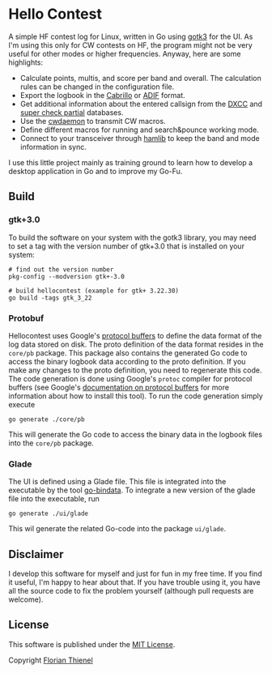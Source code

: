 # Hello Contest
A simple HF contest log for Linux, written in Go using [gotk3](https://github.com/gotk3) for the UI. As I'm using this only for CW contests on HF, the program might not be very useful for other modes or higher frequencies. Anyway, here are some highlights:

* Calculate points, multis, and score per band and overall. The calculation rules can be changed in the configuration file.
* Export the logbook in the [Cabrillo](https://wwrof.org/cabrillo/) or [ADIF](http://adif.org) format.
* Get additional information about the entered callsign from the [DXCC](http://www.country-files.com) and [super check partial](http://supercheckpartial.com) databases.
* Use the [cwdaemon](https://github.com/acerion/cwdaemon) to transmit CW macros.
* Define different macros for running and search&pounce working mode.
* Connect to your transceiver through [hamlib](https://github.com/Hamlib/Hamlib) to keep the band and mode information in sync.

I use this little project mainly as training ground to learn how to develop a desktop application in Go and to improve my Go-Fu.

## Build

### gtk+3.0
To build the software on your system with the gotk3 library, you may need to set a tag with the version number of gtk+3.0 that is installed on your system:

```
# find out the version number
pkg-config --modversion gtk+-3.0

# build hellocontest (example for gtk+ 3.22.30)
go build -tags gtk_3_22
```

### Protobuf
Hellocontest uses Google's [protocol buffers](https://developers.google.com/protocol-buffers/) to define the data format of the log data stored on disk. The proto definition of the data format resides in the `core/pb` package. This package also contains the generated Go code to access the binary logbook data according to the proto definition. If you make any changes to the proto definition, you need to regenerate this code. The code generation is done using Google's `protoc` compiler for protocol buffers (see Google's [documentation on protocol buffers](https://developers.google.com/protocol-buffers/) for more information about how to install this tool). To run the code generation simply execute 

```
go generate ./core/pb
```

This will generate the Go code to access the binary data in the logbook files into the `core/pb` package.

### Glade
The UI is defined using a Glade file. This file is integrated into the executable by the tool [go-bindata](https://github.com/kevinburke/go-bindata). To integrate a new version of the glade file into the executable, run

```
go generate ./ui/glade
```

This wil generate the related Go-code into the package `ui/glade`.

## Disclaimer
I develop this software for myself and just for fun in my free time. If you find it useful, I'm happy to hear about that. If you have trouble using it, you have all the source code to fix the problem yourself (although pull requests are welcome). 

## License
This software is published under the [MIT License](https://www.tldrlegal.com/l/mit).

Copyright [Florian Thienel](http://thecodingflow.com/)
